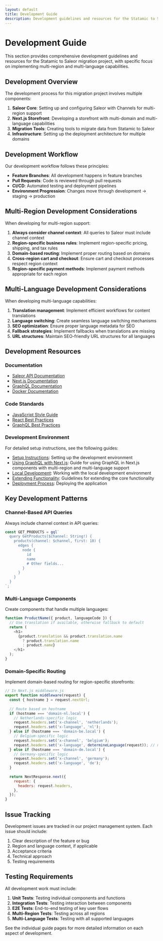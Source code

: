 ```yaml
---
layout: default
title: Development Guide
description: Development guidelines and resources for the Statamic to Saleor migration project
---
```


# Development Guide

This section provides comprehensive development guidelines and resources for the Statamic to Saleor migration project, with specific focus on implementing multi-region and multi-language capabilities.

## Development Overview

The development process for this migration project involves multiple components:

1. **Saleor Core**: Setting up and configuring Saleor with Channels for multi-region support
2. **Next.js Storefront**: Developing a storefront with multi-domain and multi-language capabilities
3. **Migration Tools**: Creating tools to migrate data from Statamic to Saleor
4. **Infrastructure**: Setting up the deployment architecture for multiple domains

## Development Workflow

Our development workflow follows these principles:

- **Feature Branches**: All development happens in feature branches
- **Pull Requests**: Code is reviewed through pull requests
- **CI/CD**: Automated testing and deployment pipelines
- **Environment Progression**: Changes move through development → staging → production

## Multi-Region Development Considerations

When developing for multi-region support:

1. **Always consider channel context**: All queries to Saleor must include channel context
2. **Region-specific business rules**: Implement region-specific pricing, shipping, and tax rules
3. **Domain-based routing**: Implement proper routing based on domains
4. **Cross-region cart and checkout**: Ensure cart and checkout processes respect region context
5. **Region-specific payment methods**: Implement payment methods appropriate for each region

## Multi-Language Development Considerations

When developing multi-language capabilities:

1. **Translation management**: Implement efficient workflows for content translations
2. **Language switching**: Create seamless language switching mechanisms
3. **SEO optimization**: Ensure proper language metadata for SEO
4. **Fallback strategies**: Implement fallbacks when translations are missing
5. **URL structures**: Maintain SEO-friendly URL structures for all languages

## Development Resources

### Documentation

- [Saleor API Documentation](https://docs.saleor.io/docs/3.x/api-reference/)
- [Next.js Documentation](https://nextjs.org/docs)
- [GraphQL Documentation](https://graphql.org/learn/)
- [Docker Documentation](https://docs.docker.com/)

### Code Standards

- [JavaScript Style Guide](https://github.com/airbnb/javascript)
- [React Best Practices](https://reactjs.org/docs/thinking-in-react.html)
- [GraphQL Best Practices](https://graphql.org/learn/best-practices/)

### Development Environment

For detailed setup instructions, see the following guides:

- [Setup Instructions](setup.md): Setting up the development environment
- [Using GraphQL with Next.js](graphql-usage.md): Guide for using GraphQL in Next.js components with multi-region and multi-language support
- [Local Development](local-development.md): Working with the local development environment
- [Extending Functionality](extending.md): Guidelines for extending the core functionality
- [Deployment Process](deployment.md): Deploying the application

## Key Development Patterns

### Channel-Based API Queries

Always include channel context in API queries:

```javascript
const GET_PRODUCTS = gql`
  query GetProducts($channel: String!) {
    products(channel: $channel, first: 10) {
      edges {
        node {
          id
          name
          # Other fields...
        }
      }
    }
  }
`;
```

### Multi-Language Components

Create components that handle multiple languages:

```javascript
function ProductName({ product, languageCode }) {
  // Use translation if available, otherwise fallback to default
  return (
    <h1>
      {product.translation && product.translation.name
        ? product.translation.name
        : product.name}
    </h1>
  );
}
```

### Domain-Specific Routing

Implement domain-based routing for region-specific storefronts:

```javascript
// In Next.js middleware.js
export function middleware(request) {
  const { hostname } = request.nextUrl;
  
  // Route based on hostname
  if (hostname === 'domain-nl.local') {
    // Netherlands-specific logic
    request.headers.set('x-channel', 'netherlands');
    request.headers.set('x-language', 'nl');
  } else if (hostname === 'domain-be.local') {
    // Belgium-specific logic
    request.headers.set('x-channel', 'belgium');
    request.headers.set('x-language', determineLanguage(request)); // nl or fr
  } else if (hostname === 'domain-de.local') {
    // Germany-specific logic
    request.headers.set('x-channel', 'germany');
    request.headers.set('x-language', 'de');
  }
  
  return NextResponse.next({
    request: {
      headers: request.headers,
    },
  });
}
```

## Issue Tracking

Development issues are tracked in our project management system. Each issue should include:

1. Clear description of the feature or bug
2. Region and language context, if applicable
3. Acceptance criteria
4. Technical approach
5. Testing requirements

## Testing Requirements

All development work must include:

1. **Unit Tests**: Testing individual components and functions
2. **Integration Tests**: Testing interaction between components
3. **E2E Tests**: End-to-end testing of key user flows
4. **Multi-Region Tests**: Testing across all regions
5. **Multi-Language Tests**: Testing with all supported languages

See the individual guide pages for more detailed information on each aspect of development. 